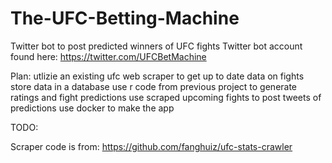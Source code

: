# The-UFC-Betting-Machine
Twitter bot to post predicted winners of UFC fights
Twitter bot account found here: https://twitter.com/UFCBetMachine

Plan:
  utlizie an existing ufc web scraper to get up to date data on fights
  store data in a database
  use r code from previous project to generate ratings and fight predictions
  use scraped upcoming fights to post tweets of predictions
  use docker to make the app
  
TODO:
 
 
Scraper code is from: https://github.com/fanghuiz/ufc-stats-crawler
